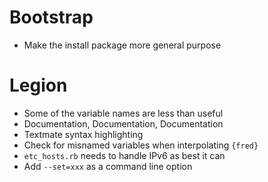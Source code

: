 # Bootstrap

- Make the install package more general purpose

# Legion

- Some of the variable names are less than useful
- Documentation, Documentation, Documentation
- Textmate syntax highlighting
- Check for misnamed variables when interpolating `{fred}`
- `etc_hosts.rb` needs to handle IPv6 as best it can
- Add `--set=xxx` as a command line option
